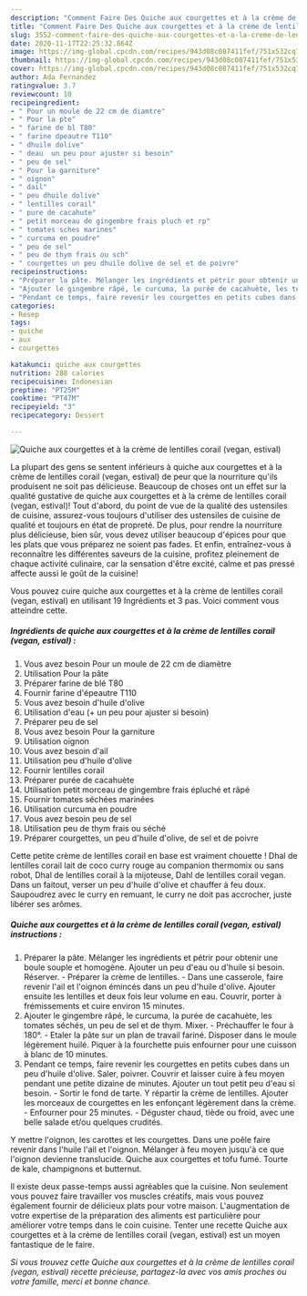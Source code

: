 ```yaml
---
description: "Comment Faire Des Quiche aux courgettes et à la crème de lentilles corail (vegan, estival)"
title: "Comment Faire Des Quiche aux courgettes et à la crème de lentilles corail (vegan, estival)"
slug: 3552-comment-faire-des-quiche-aux-courgettes-et-a-la-creme-de-lentilles-corail-vegan-estival
date: 2020-11-17T22:25:32.864Z
image: https://img-global.cpcdn.com/recipes/943d08c087411fef/751x532cq70/quiche-aux-courgettes-et-a-la-creme-de-lentilles-corail-vegan-estival-photo-principale-de-la-recette.jpg
thumbnail: https://img-global.cpcdn.com/recipes/943d08c087411fef/751x532cq70/quiche-aux-courgettes-et-a-la-creme-de-lentilles-corail-vegan-estival-photo-principale-de-la-recette.jpg
cover: https://img-global.cpcdn.com/recipes/943d08c087411fef/751x532cq70/quiche-aux-courgettes-et-a-la-creme-de-lentilles-corail-vegan-estival-photo-principale-de-la-recette.jpg
author: Ada Fernandez
ratingvalue: 3.7
reviewcount: 10
recipeingredient:
- " Pour un moule de 22 cm de diamtre"
- " Pour la pte"
- " farine de bl T80"
- " farine dpeautre T110"
- " dhuile dolive"
- " deau  un peu pour ajuster si besoin"
- " peu de sel"
- " Pour la garniture"
- " oignon"
- " dail"
- " peu dhuile dolive"
- " lentilles corail"
- " pure de cacahute"
- " petit morceau de gingembre frais pluch et rp"
- " tomates sches marines"
- " curcuma en poudre"
- " peu de sel"
- " peu de thym frais ou sch"
- " courgettes un peu dhuile dolive de sel et de poivre"
recipeinstructions:
- "Préparer la pâte. Mélanger les ingrédients et pétrir pour obtenir une boule souple et homogène. Ajouter un peu d&#39;eau ou d&#39;huile si besoin. Réserver. Préparer la crème de lentilles. Dans une casserole, faire revenir l&#39;ail et l&#39;oignon émincés dans un peu d&#39;huile d&#39;olive. Ajouter ensuite les lentilles et deux fois leur volume en eau. Couvrir, porter à frémissements et cuire environ 15 minutes."
- "Ajouter le gingembre râpé, le curcuma, la purée de cacahuète, les tomates séchés, un peu de sel et de thym. Mixer. Préchauffer le four à 180°. Etaler la pâte sur un plan de travail fariné. Disposer dans le moule légèrement huilé. Piquer à la fourchette puis enfourner pour une cuisson à blanc de 10 minutes."
- "Pendant ce temps, faire revenir les courgettes en petits cubes dans un peu d&#39;huile d&#39;olive. Saler, poivrer. Couvrir et laisser cuire à feu moyen pendant une petite dizaine de minutes. Ajouter un tout petit peu d&#39;eau si besoin. Sortir le fond de tarte. Y répartir la crème de lentilles. Ajouter les morceaux de courgettes en les enfonçant légèrement dans la crème. Enfourner pour 25 minutes. Déguster chaud, tiède ou froid, avec une belle salade et/ou quelques crudités."
categories:
- Resep
tags:
- quiche
- aux
- courgettes

katakunci: quiche aux courgettes 
nutrition: 288 calories
recipecuisine: Indonesian
preptime: "PT25M"
cooktime: "PT47M"
recipeyield: "3"
recipecategory: Dessert

---
```



![Quiche aux courgettes et à la crème de lentilles corail (vegan, estival)](https://img-global.cpcdn.com/recipes/943d08c087411fef/751x532cq70/quiche-aux-courgettes-et-a-la-creme-de-lentilles-corail-vegan-estival-photo-principale-de-la-recette.jpg)

La plupart des gens se sentent inférieurs à quiche aux courgettes et à la crème de lentilles corail (vegan, estival) de peur que la nourriture qu'ils produisent ne soit pas délicieuse. Beaucoup de choses ont un effet sur la qualité gustative de quiche aux courgettes et à la crème de lentilles corail (vegan, estival)! Tout d'abord, du point de vue de la qualité des ustensiles de cuisine, assurez-vous toujours d'utiliser des ustensiles de cuisine de qualité et toujours en état de propreté. De plus, pour rendre la nourriture plus délicieuse, bien sûr, vous devez utiliser beaucoup d'épices pour que les plats que vous préparez ne soient pas fades. Et enfin, entraînez-vous à reconnaître les différentes saveurs de la cuisine, profitez pleinement de chaque activité culinaire, car la sensation d'être excité, calme et pas pressé affecte aussi le goût de la cuisine!

<!--inarticleads1-->

Vous pouvez cuire quiche aux courgettes et à la crème de lentilles corail (vegan, estival) en utilisant 19 Ingrédients et 3 pas. Voici comment vous atteindre cette.

##### Ingrédients de quiche aux courgettes et à la crème de lentilles corail (vegan, estival) :

1. Vous avez besoin  Pour un moule de 22 cm de diamètre
1. Utilisation  Pour la pâte
1. Préparer  farine de blé T80
1. Fournir  farine d&#39;épeautre T110
1. Vous avez besoin  d&#39;huile d&#39;olive
1. Utilisation  d&#39;eau (+ un peu pour ajuster si besoin)
1. Préparer  peu de sel
1. Vous avez besoin  Pour la garniture
1. Utilisation  oignon
1. Vous avez besoin  d&#39;ail
1. Utilisation  peu d&#39;huile d&#39;olive
1. Fournir  lentilles corail
1. Préparer  purée de cacahuète
1. Utilisation  petit morceau de gingembre frais épluché et râpé
1. Fournir  tomates séchées marinées
1. Utilisation  curcuma en poudre
1. Vous avez besoin  peu de sel
1. Utilisation  peu de thym frais ou séché
1. Préparer  courgettes, un peu d&#39;huile d&#39;olive, de sel et de poivre


Cette petite crème de lentilles corail en base est vraiment chouette ! Dhal de lentilles corail lait de coco curry rouge au companion thermomix ou sans robot, Dhal de lentilles corail à la mijoteuse, Dahl de lentilles corail vegan. Dans un faitout, verser un peu d&#39;huile d&#39;olive et chauffer à feu doux. Saupoudrez avec le curry en remuant, le curry ne doit pas accrocher, juste libérer ses arômes. 

<!--inarticleads2-->

##### Quiche aux courgettes et à la crème de lentilles corail (vegan, estival) instructions :

1. Préparer la pâte. Mélanger les ingrédients et pétrir pour obtenir une boule souple et homogène. Ajouter un peu d&#39;eau ou d&#39;huile si besoin. Réserver. - Préparer la crème de lentilles. - Dans une casserole, faire revenir l&#39;ail et l&#39;oignon émincés dans un peu d&#39;huile d&#39;olive. Ajouter ensuite les lentilles et deux fois leur volume en eau. Couvrir, porter à frémissements et cuire environ 15 minutes.
1. Ajouter le gingembre râpé, le curcuma, la purée de cacahuète, les tomates séchés, un peu de sel et de thym. Mixer. - Préchauffer le four à 180°. - Etaler la pâte sur un plan de travail fariné. Disposer dans le moule légèrement huilé. Piquer à la fourchette puis enfourner pour une cuisson à blanc de 10 minutes.
1. Pendant ce temps, faire revenir les courgettes en petits cubes dans un peu d&#39;huile d&#39;olive. Saler, poivrer. Couvrir et laisser cuire à feu moyen pendant une petite dizaine de minutes. Ajouter un tout petit peu d&#39;eau si besoin. - Sortir le fond de tarte. Y répartir la crème de lentilles. Ajouter les morceaux de courgettes en les enfonçant légèrement dans la crème. - Enfourner pour 25 minutes. - Déguster chaud, tiède ou froid, avec une belle salade et/ou quelques crudités.


Y mettre l&#39;oignon, les carottes et les courgettes. Dans une poêle faire revenir dans l&#39;huile l&#39;ail et l&#39;oignon. Mélanger à feu moyen jusqu&#39;à ce que l&#39;oignon devienne translucide. Quiche aux courgettes et tofu fumé. Tourte de kale, champignons et butternut. 

<!--inarticleads1-->

<p>
Il existe deux passe-temps aussi agréables que la cuisine. Non seulement vous pouvez faire travailler vos muscles créatifs, mais vous pouvez également fournir de délicieux plats pour votre maison. L'augmentation de votre expertise de la préparation des aliments est particulière pour améliorer votre temps dans le coin cuisine. Tenter une recette Quiche aux courgettes et à la crème de lentilles corail (vegan, estival) est un moyen fantastique de le faire.
</p>

<p>
<i>Si vous trouvez cette Quiche aux courgettes et à la crème de lentilles corail (vegan, estival) recette précieuse, partagez-la avec vos amis proches ou votre famille, merci et bonne chance.</i>
</p>

